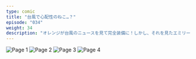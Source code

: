 ```yaml
---
type: comic
title: "台風で心配性のねこ…？"
episode: "034"
weight: 34
description: "オレンジが台風のニュースを見て完全装備に！しかし、それを見たエミリーに逆に心配されてしまいました… 😅"
---
```


![Page 1](name-1.jpg)
![Page 2](name-2.jpg)
![Page 3](name-3.jpg)
![Page 4](name-4.jpg)
